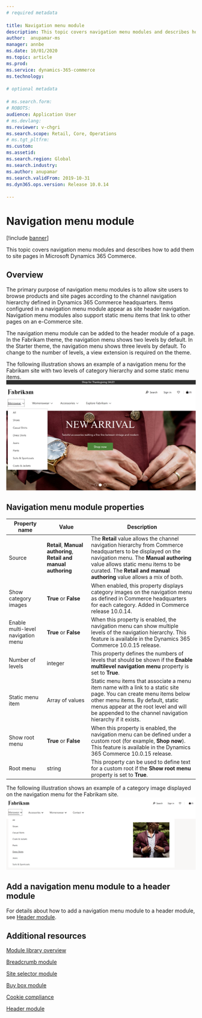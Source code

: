 ```yaml
---
# required metadata

title: Navigation menu module 
description: This topic covers navigation menu modules and describes how to add them to site pages in Microsoft Dynamics 365 Commerce.
author:  anupamar-ms
manager: annbe
ms.date: 10/01/2020
ms.topic: article
ms.prod: 
ms.service: dynamics-365-commerce
ms.technology: 

# optional metadata

# ms.search.form: 
# ROBOTS: 
audience: Application User
# ms.devlang: 
ms.reviewer: v-chgri
ms.search.scope: Retail, Core, Operations
# ms.tgt_pltfrm: 
ms.custom: 
ms.assetid: 
ms.search.region: Global
ms.search.industry: 
ms.author: anupamar
ms.search.validFrom: 2019-10-31
ms.dyn365.ops.version: Release 10.0.14

---
```


# Navigation menu module

[!include [banner](includes/banner.md)]

This topic covers navigation menu modules and describes how to add them to site pages in Microsoft Dynamics 365 Commerce.

## Overview

The primary purpose of navigation menu modules is to allow site users to browse products and site pages according to the channel navigation hierarchy defined in Dynamics 365 Commerce headquarters. Items configured in a navigation menu module appear as site header navigation. Navigation menu modules also support static menu items that link to other pages on an e-Commerce site.

The navigation menu module can be added to the header module of a page. In the Fabrikam theme, the navigation menu shows two levels by default. In the Starter theme, the navigation menu shows three levels by default. To change to the number of levels, a view extension is required on the theme.

The following illustration shows an example of a navigation menu for the Fabrikam site with two levels of category hierarchy and some static menu items.
![Example of a navigation meu module](./media/ecommerce-header.png)

## Navigation menu module properties

| Property name             | Value                 | Description |
|---------------------------|-----------------------|-------------|
| Source                  | **Retail**, **Manual authoring**, **Retail and manual authoring** | The **Retail** value allows the channel navigation hierarchy from Commerce headquarters to be displayed on the navigation menu. The **Manual authoring** value allows static menu items to be curated. The **Retail and manual authoring** value allows a mix of both. |
| Show category images | **True** or **False**    | When enabled, this property displays category images on the navigation menu as defined in Commerce headquarters for each category. Added in Commerce release 10.0.14. |
| Enable multi-level navigation menu | **True** or **False** | When this property is enabled, the navigation menu can show multiple levels of the navigation hierarchy. This feature is available in the Dynamics 365 Commerce 10.0.15 release. |
| Number of levels | integer | This property defines the numbers of levels that should be shown if the **Enable multilevel navigation menu** property is set to **True**. |
| Static menu item| Array of values| Static menu items that associate a menu item name with a link to a static site page. You can create menu items below other menu items. By default, static menus appear at the root level and will be appended to the channel navigation hierarchy if it exists. |
| Show root menu | **True** or **False** | When this property is enabled, the navigation menu can be defined under a custom root (for example, **Shop now**). This feature is available in the Dynamics 365 Commerce 10.0.15 release. |
| Root menu | string | This property can be used to define text for a custom root if the **Show root menu** property is set to **True**. |

The following illustration shows an example of a category image displayed on the navigation menu for the Fabrikam site.
![Example of a navigation meu module with category images](./media/ecommerce-categoryimages.PNG)

## Add a navigation menu module to a header module

For details about how to add a navigation menu module to a header module, see [Header module](author-header-module.md).

## Additional resources

[Module library overview](starter-kit-overview.md)

[Breadcrumb module](add-breadcrumb.md)

[Site selector module](site-selector.md)

[Buy box module](add-buy-box.md)

[Cookie compliance](cookie-compliance.md)

[Header module](author-header-module.md)
